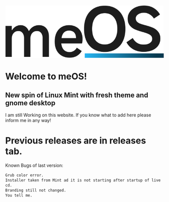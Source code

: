 ![meOS logo](image.png)
# Welcome to meOS!
## New spin of Linux Mint with fresh theme and gnome desktop

I am still Working on this website. If you know what to add here please inform me in any way!

# Previous releases are in releases tab. 
Known Bugs of last version:

    Grub color error.
    Installer taken from Mint ad it is not starting after startup of live cd.
    Branding still not changed.
    You tell me.
